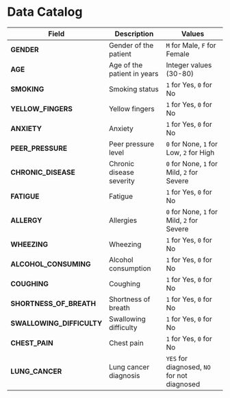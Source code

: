 # Data Catalog


| **Field**             | **Description**                              | **Values**                                                   |
|-----------------------|----------------------------------------------|---------------------------------------------------------------|
| **GENDER**            | Gender of the patient                       | `M` for Male, `F` for Female                                 |
| **AGE**               | Age of the patient in years                 | Integer values (30-80)                                       |
| **SMOKING**           | Smoking status                              | `1` for Yes, `0` for No                                      |
| **YELLOW_FINGERS**    | Yellow fingers                              | `1` for Yes, `0` for No                                      |
| **ANXIETY**           | Anxiety                                     | `1` for Yes, `0` for No                                      |
| **PEER_PRESSURE**     | Peer pressure level                         | `0` for None, `1` for Low, `2` for High                      |
| **CHRONIC_DISEASE**   | Chronic disease severity                    | `0` for None, `1` for Mild, `2` for Severe                   |
| **FATIGUE**           | Fatigue                                      | `1` for Yes, `0` for No                                      |
| **ALLERGY**           | Allergies                                    | `0` for None, `1` for Mild, `2` for Severe                   |
| **WHEEZING**          | Wheezing                                     | `1` for Yes, `0` for No                                      |
| **ALCOHOL_CONSUMING** | Alcohol consumption                          | `1` for Yes, `0` for No                                      |
| **COUGHING**          | Coughing                                     | `1` for Yes, `0` for No                                      |
| **SHORTNESS_OF_BREATH** | Shortness of breath                        | `1` for Yes, `0` for No                                      |
| **SWALLOWING_DIFFICULTY** | Swallowing difficulty                    | `1` for Yes, `0` for No                                      |
| **CHEST_PAIN**        | Chest pain                                  | `1` for Yes, `0` for No                                      |
| **LUNG_CANCER**       | Lung cancer diagnosis                        | `YES` for diagnosed, `NO` for not diagnosed                  |
